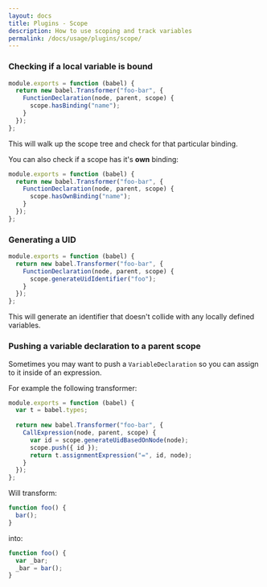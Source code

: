 ```yaml
---
layout: docs
title: Plugins - Scope
description: How to use scoping and track variables
permalink: /docs/usage/plugins/scope/
---
```


### Checking if a local variable is bound

```javascript
module.exports = function (babel) {
  return new babel.Transformer("foo-bar", {
    FunctionDeclaration(node, parent, scope) {
      scope.hasBinding("name");
    }
  });
};
```

This will walk up the scope tree and check for that particular binding.

You can also check if a scope has it's **own** binding:

```javascript
module.exports = function (babel) {
  return new babel.Transformer("foo-bar", {
    FunctionDeclaration(node, parent, scope) {
      scope.hasOwnBinding("name");
    }
  });
};
```

### Generating a UID

```javascript
module.exports = function (babel) {
  return new babel.Transformer("foo-bar", {
    FunctionDeclaration(node, parent, scope) {
      scope.generateUidIdentifier("foo");
    }
  });
};
````

This will generate an identifier that doesn't collide with any locally defined variables.

### Pushing a variable declaration to a parent scope

Sometimes you may want to push a `VariableDeclaration` so you can assign to it inside of an expression.

For example the following transformer:

```javascript
module.exports = function (babel) {
  var t = babel.types;
  
  return new babel.Transformer("foo-bar", {
    CallExpression(node, parent, scope) {
      var id = scope.generateUidBasedOnNode(node);
      scope.push({ id });
      return t.assignmentExpression("=", id, node);
    }
  });
};
```

Will transform:

```javascript
function foo() {
  bar();
}
```

into:

```javascript
function foo() {
  var _bar;
  _bar = bar();
}
```
